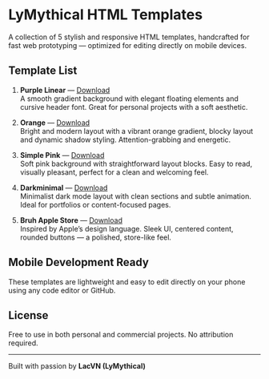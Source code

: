 # LyMythical HTML Templates

A collection of 5 stylish and responsive HTML templates, handcrafted for fast web prototyping — optimized for editing directly on mobile devices.

## Template List

1. **Purple Linear** — [Download](https://www.mediafire.com/file/e9pc3g0m7wssvvd/Linear+Purple.html/file)  
   A smooth gradient background with elegant floating elements and cursive header font. Great for personal projects with a soft aesthetic.

2. **Orange** — [Download](https://www.mediafire.com/file/eet37wlud38a0pr/Orange.html/file)  
   Bright and modern layout with a vibrant orange gradient, blocky layout and dynamic shadow styling. Attention-grabbing and energetic.

3. **Simple Pink** — [Download](https://www.mediafire.com/file/a4fyd6w11h4sep7/SimplePink.html/file)  
   Soft pink background with straightforward layout blocks. Easy to read, visually pleasant, perfect for a clean and welcoming feel.

4. **Darkminimal** — [Download](https://www.mediafire.com/file/u259cws69wzsvit/Darkminimal.html/file)  
   Minimalist dark mode layout with clean sections and subtle animation. Ideal for portfolios or content-focused pages.

5. **Bruh Apple Store** — [Download](https://www.mediafire.com/file/tqmhuew6p2f1193/BruhAppleStore.html/file)  
   Inspired by Apple’s design language. Sleek UI, centered content, rounded buttons — a polished, store-like feel.

## Mobile Development Ready

These templates are lightweight and easy to edit directly on your phone using any code editor or GitHub.

## License

Free to use in both personal and commercial projects. No attribution required.

---

Built with passion by **LacVN (LyMythical)**
